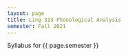 ```yaml
---
layout: page
title: Ling 313 Phonological Analysis
semester: Fall 2021
---
```


Syllabus for {{ page.semester }}